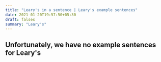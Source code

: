 ```yaml
---
title: "Leary's in a sentence | Leary's example sentences"
date: 2021-01-20T19:57:50+05:30
draft: falses
summary: "Leary's"
---
```

## Unfortunately, we have no example sentences for Leary's                 
